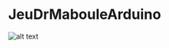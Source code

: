 # JeuDrMabouleArduino

![alt text](https://github.com/TritzA/JeuDrMabouleArduino/blob/main/gif.gif)
